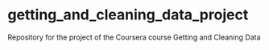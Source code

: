 # getting_and_cleaning_data_project
Repository for the project of the Coursera course Getting and Cleaning Data
